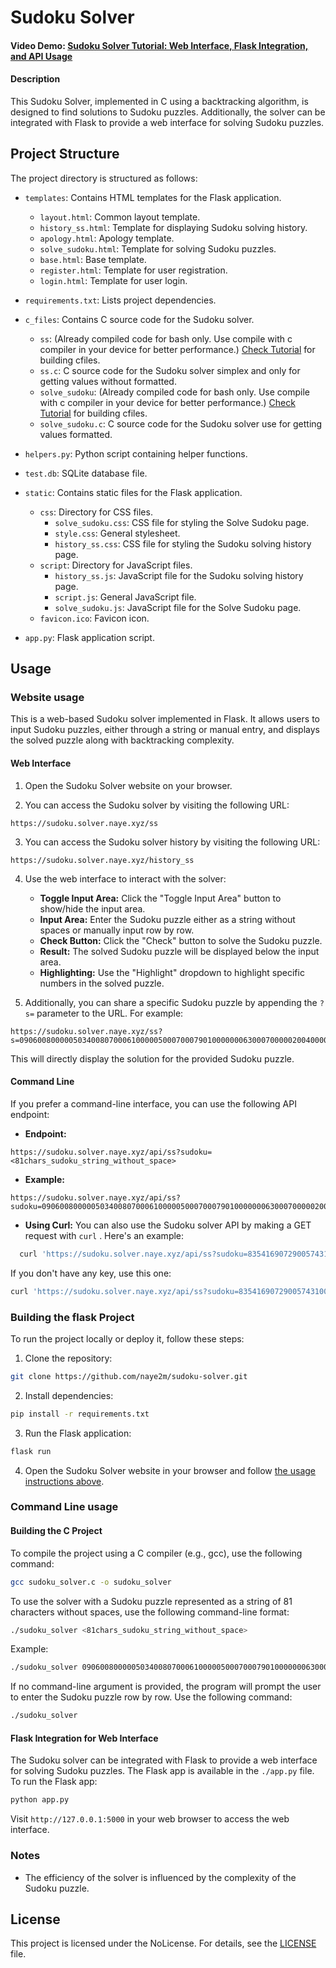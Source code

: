 # Sudoku Solver

#### Video Demo:    [Sudoku Solver Tutorial: Web Interface, Flask Integration, and API Usage](https://youtu.be/h7ex93dNM0E?si=RP-GpmylW2hcPPkv)

#### Description

This Sudoku Solver, implemented in C using a backtracking algorithm, is designed to find solutions to Sudoku puzzles. Additionally, the solver can be integrated with Flask to provide a web interface for solving Sudoku puzzles.

## Project Structure

The project directory is structured as follows:

* `templates`: Contains HTML templates for the Flask application.
  + `layout.html`: Common layout template.
  + `history_ss.html`: Template for displaying Sudoku solving history.
  + `apology.html`: Apology template.
  + `solve_sudoku.html`: Template for solving Sudoku puzzles.
  + `base.html`: Base template.
  + `register.html`: Template for user registration.
  + `login.html`: Template for user login.

* `requirements.txt`: Lists project dependencies.

* `c_files`: Contains C source code for the Sudoku solver.
  + `ss`: (Already compiled code for bash only. Use compile with c compiler in your device for better performance.) [Check Tutorial](#building-the-project-1) for building cfiles.
  + `ss.c`: C source code for the Sudoku solver simplex and only for getting values without formatted.
  + `solve_sudoku`: (Already compiled code for bash only. Use compile with c compiler in your device for better performance.) [Check Tutorial](#building-the-project-1) for building cfiles.
  + `solve_sudoku.c`: C source code for the Sudoku solver use for getting values formatted.

* `helpers.py`: Python script containing helper functions.

* `test.db`: SQLite database file.

* `static`: Contains static files for the Flask application.
  + `css`: Directory for CSS files.
    - `solve_sudoku.css`: CSS file for styling the Solve Sudoku page.
    - `style.css`: General stylesheet.
    - `history_ss.css`: CSS file for styling the Sudoku solving history page.
  + `script`: Directory for JavaScript files.
    - `history_ss.js`: JavaScript file for the Sudoku solving history page.
    - `script.js`: General JavaScript file.
    - `solve_sudoku.js`: JavaScript file for the Solve Sudoku page.
  + `favicon.ico`: Favicon icon.

* `app.py`: Flask application script.

## Usage

### Website usage

This is a web-based Sudoku solver implemented in Flask. It allows users to input Sudoku puzzles, either through a string or manual entry, and displays the solved puzzle along with backtracking complexity.

#### Web Interface

1. Open the Sudoku Solver website on your browser.

2. You can access the Sudoku solver by visiting the following URL:
   

```
https://sudoku.solver.naye.xyz/ss
```

3. You can access the Sudoku solver history by visiting the following URL:
   

```
https://sudoku.solver.naye.xyz/history_ss
```

4. Use the web interface to interact with the solver:
   - **Toggle Input Area:** Click the "Toggle Input Area" button to show/hide the input area.
   - **Input Area:** Enter the Sudoku puzzle either as a string without spaces or manually input row by row.
   - **Check Button:** Click the "Check" button to solve the Sudoku puzzle.
   - **Result:** The solved Sudoku puzzle will be displayed below the input area.
   - **Highlighting:** Use the "Highlight" dropdown to highlight specific numbers in the solved puzzle.

5. Additionally, you can share a specific Sudoku puzzle by appending the `?s=` parameter to the URL. For example:
   

```
https://sudoku.solver.naye.xyz/ss?s=090600800000503400807000610000050007000790100000006300070000020040000000203061784
```

   This will directly display the solution for the provided Sudoku puzzle.

#### Command Line

If you prefer a command-line interface, you can use the following API endpoint:

* **Endpoint:**
  

```
https://sudoku.solver.naye.xyz/api/ss?sudoku=<81chars_sudoku_string_without_space>
```

* **Example:**
  

```
https://sudoku.solver.naye.xyz/api/ss?sudoku=090600800000503400807000610000050007000790100000006300070000020040000000203061784
```

* **Using Curl:**
You can also use the Sudoku solver API by making a GET request with `curl` . Here's an example:
  

```bash
  curl 'https://sudoku.solver.naye.xyz/api/ss?sudoku=835416907290057431000000000069134782123678000000000063650000000000345276374900000&token=2024' -H 'cookie: session=eyJ1c2VyX2lkIjoxMX0.ZYiBIg.OvOgYfHQHDtEJ45kKZzNFo6__4Y'
```

   If you don't have any key, use this one:
   

```bash
curl 'https://sudoku.solver.naye.xyz/api/ss?sudoku=835416907290057431000000000069134782123678000000000063650000000000345276374900000&token=2024' -H 'cookie: session=eyJ1c2VyX2lkIjoxMX0.ZYiBIg.OvOgYfHQHDtEJ45kKZzNFo6__4Y'
```

### Building the flask Project 

To run the project locally or deploy it, follow these steps:

1. Clone the repository:
   

```bash
git clone https://github.com/naye2m/sudoku-solver.git
```

2. Install dependencies:
   

```bash
pip install -r requirements.txt
```

3. Run the Flask application:
   

```bash
flask run
```

4. Open the Sudoku Solver website in your browser and follow [the usage instructions above](#flask-integration-for-web-interface).

### Command Line usage

#### Building the C Project

To compile the project using a C compiler (e.g., gcc), use the following command:
   

```bash
gcc sudoku_solver.c -o sudoku_solver
```

To use the solver with a Sudoku puzzle represented as a string of 81 characters without spaces, use the following command-line format:
   

```bash
./sudoku_solver <81chars_sudoku_string_without_space>
```

Example:
   

```bash
./sudoku_solver 090600800000503400807000610000050007000790100000006300070000020040000000203061784
```

If no command-line argument is provided, the program will prompt the user to enter the Sudoku puzzle row by row. Use the following command:
   

```bash
./sudoku_solver
```

#### Flask Integration for Web Interface

The Sudoku solver can be integrated with Flask to provide a web interface for solving Sudoku puzzles. The Flask app is available in the `./app.py` file. To run the Flask app:
   

```bash
python app.py
```

Visit `http://127.0.0.1:5000` in your web browser to access the web interface.

### Notes

* The efficiency of the solver is influenced by the complexity of the Sudoku puzzle.

## License

This project is licensed under the  NoLicense. For details, see the [LICENSE](LICENSE) file.
